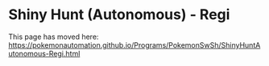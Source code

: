 # Shiny Hunt (Autonomous) - Regi

This page has moved here: https://pokemonautomation.github.io/Programs/PokemonSwSh/ShinyHuntAutonomous-Regi.html

